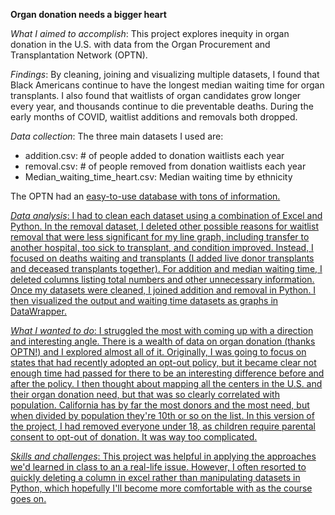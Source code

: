 **Organ donation needs a bigger heart**


*What I aimed to accomplish*: This project explores inequity in organ donation in the U.S. with data from the Organ Procurement and Transplantation Network (OPTN).

*Findings*: By cleaning, joining and visualizing multiple datasets, I found that Black Americans continue to have the longest median waiting time for organ transplants. I also found that waitlists of organ candidates grow longer every year, and thousands continue to die preventable deaths. During the early months of COVID, waitlist additions and removals both dropped.

*Data collection*: The three main datasets I used are:
  - addition.csv: # of people added to donation waitlists each year
  - removal.csv: # of people removed from donation waitlists each year
  - Median_waiting_time_heart.csv: Median waiting time by ethnicity

The OPTN had an <a href="https://optn.transplant.hrsa.gov/data/view-data-reports/national-data/">easy-to-use database</href> with tons of information.

*Data analysis*: I had to clean each dataset using a combination of Excel and Python. In the removal dataset, I deleted other possible reasons for waitlist removal that were less significant for my line graph, including transfer to another hospital, too sick to transplant, and condition improved. Instead, I focused on deaths waiting and transplants (I added live donor transplants and deceased transplants together). For addition and median waiting time, I deleted columns listing total numbers and other unnecessary information. Once my datasets were cleaned, I joined addition and removal in Python. I then visualized the output and waiting time datasets as graphs in DataWrapper.

*What I wanted to do*: I struggled the most with coming up with a direction and interesting angle. There is a wealth of data on organ donation (thanks OPTN!) and I explored almost all of it. Originally, I was going to focus on states that had recently adopted an opt-out policy, but it became clear not enough time had passed for there to be an interesting difference before and after the policy. I then thought about mapping all the centers in the U.S. and their organ donation need, but that was so clearly correlated with population. California has by far the most donors and the most need, but when divided by population they're 10th or so on the list. In this version of the project, I had removed everyone under 18, as children require parental consent to opt-out of donation. It was way too complicated.

*Skills and challenges*: This project was helpful in applying the approaches we'd learned in class to an a real-life issue. However, I often resorted to quickly deleting a column in excel rather than manipulating datasets in Python, which hopefully I'll become more comfortable with as the course goes on.
